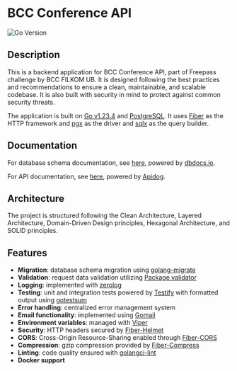 # BCC Conference API

![Go Version](https://img.shields.io/badge/Go-1.23+-00ADD8?style=flat&logo=go)

## Description

This is a backend application for BCC Conference API, part of Freepass challenge by BCC FILKOM UB. It is designed following the best practices and recommendations to ensure a clean, maintainable, and scalable codebase. It is also built with security in mind to protect against common security threats.

The application is built on [Go v1.23.4](https://tip.golang.org/doc/go1.22) and [PostgreSQL](https://www.postgresql.org/). It uses [Fiber](https://docs.gofiber.io/) as the HTTP framework and [pgx](https://github.com/jackc/pgx) as the driver and [sqlx](github.com/jmoiron/sqlx) as the query builder.

## Documentation

For database schema documentation, see [here](https://dbdocs.io/ahargunyllib/freepass-be-bcc-2025), powered by [dbdocs.io](https://dbdocs.io/).

For API documentation, see [here](https://bcc-conference-api-docs.ahargunyllib.tech), powered by [Apidog](https://apidog.com/).

## Architecture

The project is structured following the Clean Architecture, Layered Architecture, Domain-Driven Design principles, Hexagonal Architecture, and SOLID principles.

## Features

- **Migration**: database schema migration using [golang-migrate](https://github.com/golang-migrate/migrate)
- **Validation**: request data validation utilizing [Package validator](https://github.com/go-playground/validator)
- **Logging**: implemented with [zerolog](https://github.com/rs/zerolog)
- **Testing**: unit and integration tests powered by [Testify](https://github.com/stretchr/testify) with formatted output using [gotestsum](https://github.com/gotestyourself/gotestsum)
- **Error handling**: centralized error management system
- **Email functionality**: implemented using [Gomail](https://github.com/go-gomail/gomail)
- **Environment variables**: managed with [Viper](https://github.com/spf13/viper)
- **Security**: HTTP headers secured by [Fiber-Helmet](https://docs.gofiber.io/api/middleware/helmet)
- **CORS**: Cross-Origin Resource-Sharing enabled through [Fiber-CORS](https://docs.gofiber.io/api/middleware/cors)
- **Compression**: gzip compression provided by [Fiber-Compress](https://docs.gofiber.io/api/middleware/compress)
- **Linting**: code quality ensured with [golangci-lint](https://golangci-lint.run)
- **Docker support**
